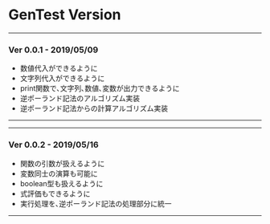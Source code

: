 # GenTest Version

---
### Ver 0.0.1 - 2019/05/09
- 数値代入ができるように
- 文字列代入ができるように
- print関数で､文字列､数値､変数が出力できるように
- 逆ポーランド記法のアルゴリズム実装
- 逆ポーランド記法からの計算アルゴリズム実装
---

---
### Ver 0.0.2 - 2019/05/16
- 関数の引数が扱えるように
- 変数同士の演算も可能に
- boolean型も扱えるように
- 式評価もできるように
- 実行処理を､逆ポーランド記法の処理部分に統一
---